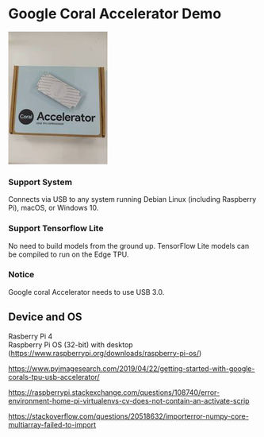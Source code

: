 # Google Coral Accelerator Demo  
![image](https://github.com/allen050883/Deeplearning/blob/master/google_coral_demo/google_coral_resize.jpg)  
### Support System
Connects via USB to any system running Debian Linux (including Raspberry Pi), macOS, or Windows 10.  
### Support Tensorflow Lite  
No need to build models from the ground up. TensorFlow Lite models can be compiled to run on the Edge TPU.  
### Notice  
Google coral Accelerator needs to use USB 3.0.  
  
## Device and OS  
Rasberry Pi 4  
Raspberry Pi OS (32-bit) with desktop (https://www.raspberrypi.org/downloads/raspberry-pi-os/)  

https://www.pyimagesearch.com/2019/04/22/getting-started-with-google-corals-tpu-usb-accelerator/  
  
https://raspberrypi.stackexchange.com/questions/108740/error-environment-home-pi-virtualenvs-cv-does-not-contain-an-activate-scrip  
  
https://stackoverflow.com/questions/20518632/importerror-numpy-core-multiarray-failed-to-import  
